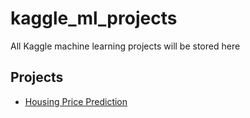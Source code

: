 # kaggle_ml_projects
All Kaggle machine learning projects will be stored here

## Projects
- [Housing Price Prediction](housing_price_prediction)
